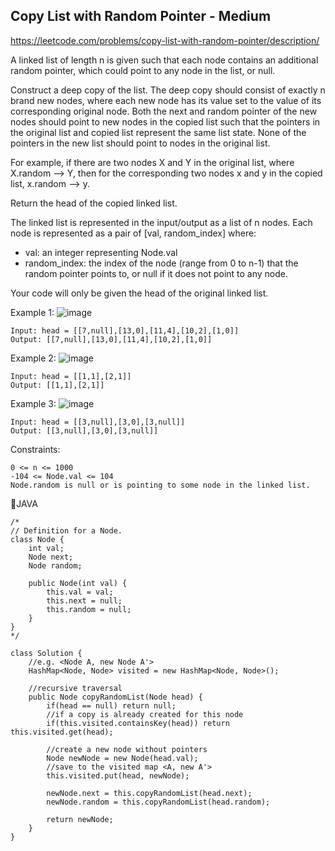 ## Copy List with Random Pointer - Medium
https://leetcode.com/problems/copy-list-with-random-pointer/description/

A linked list of length n is given such that each node contains an additional random pointer, which could point to any node in the list, or null.

Construct a deep copy of the list. The deep copy should consist of exactly n brand new nodes, where each new node has its value set to the value of its corresponding original node. Both the next and random pointer of the new nodes should point to new nodes in the copied list such that the pointers in the original list and copied list represent the same list state. None of the pointers in the new list should point to nodes in the original list.

For example, if there are two nodes X and Y in the original list, where X.random --> Y, then for the corresponding two nodes x and y in the copied list, x.random --> y.

Return the head of the copied linked list.

The linked list is represented in the input/output as a list of n nodes. Each node is represented as a pair of [val, random_index] where:

- val: an integer representing Node.val
- random_index: the index of the node (range from 0 to n-1) that the random pointer points to, or null if it does not point to any node.

Your code will only be given the head of the original linked list.

 

Example 1:
    ![image](https://assets.leetcode.com/uploads/2019/12/18/e1.png)

    Input: head = [[7,null],[13,0],[11,4],[10,2],[1,0]]
    Output: [[7,null],[13,0],[11,4],[10,2],[1,0]]

Example 2:
    ![image](https://assets.leetcode.com/uploads/2019/12/18/e2.png)
    
    Input: head = [[1,1],[2,1]]
    Output: [[1,1],[2,1]]

Example 3:
    ![image](https://assets.leetcode.com/uploads/2019/12/18/e3.png)
    
    Input: head = [[3,null],[3,0],[3,null]]
    Output: [[3,null],[3,0],[3,null]]

 

Constraints:

    0 <= n <= 1000
    -104 <= Node.val <= 104
    Node.random is null or is pointing to some node in the linked list.

👼JAVA

    /*
    // Definition for a Node.
    class Node {
        int val;
        Node next;
        Node random;

        public Node(int val) {
            this.val = val;
            this.next = null;
            this.random = null;
        }
    }
    */

    class Solution {
        //e.g. <Node A, new Node A'>
        HashMap<Node, Node> visited = new HashMap<Node, Node>();

        //recursive traversal
        public Node copyRandomList(Node head) {
            if(head == null) return null;
            //if a copy is already created for this node
            if(this.visited.containsKey(head)) return this.visited.get(head);

            //create a new node without pointers
            Node newNode = new Node(head.val);
            //save to the visited map <A, new A'>
            this.visited.put(head, newNode);

            newNode.next = this.copyRandomList(head.next);
            newNode.random = this.copyRandomList(head.random);

            return newNode;
        }
    }
